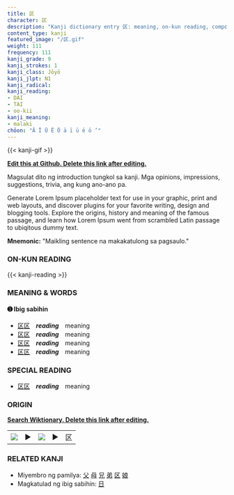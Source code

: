 ```yaml
---
title: 区
character: 区
description: "Kanji dictionary entry 区: meaning, on-kun reading, compounds, origin, related kanji"
content_type: kanji
featured_image: "/区.gif"
weight: 111
frequency: 111
kanji_grade: 9
kanji_strokes: 1
kanji_class: Jōyō
kanji_jlpt: N1
kanji_radical: 
kanji_reading: 
- DAI
- TAI
- oo-kii
kanji_meaning:
- malaki
chōon: "Ā Ī Ū Ē Ō ā ī ū ē ō ’"
---
```

[//]: # (Don't edit the line below. Kanji animated GIF code is automatically generated.)
{{< kanji-gif >}}

[//]: # (Edit below this line.)

**[Edit this at Github. Delete this link after editing.](https://github.com/tim0g/tim/tree/main/content/kanji/区/index.md)**

Magsulat dito ng introduction tungkol sa kanji. Mga opinions, impressions, suggestions, trivia, ang kung ano-ano pa.

Generate Lorem Ipsum placeholder text for use in your graphic, print and web layouts, and discover plugins for your favorite writing, design and blogging tools. Explore the origins, history and meaning of the famous passage, and learn how Lorem Ipsum went from scrambled Latin passage to ubiqitous dummy text.
 
**Mnemonic:** "Maikling sentence na makakatulong sa pagsaulo."

### ON-KUN READING

[//]: # (Don't edit the line below. ON-KUN READING code is automatically generated.)
{{< kanji-reading >}}

### MEANING & WORDS

#### ➊ **Ibig sabihin**
  - [区](../区)[区](../区)　***reading***　meaning
  - [区](../区)[区](../区)　***reading***　meaning
  - [区](../区)[区](../区)　***reading***　meaning
  - [区](../区)[区](../区)　***reading***　meaning

### SPECIAL READING
  - [区](../区)[区](../区)　***reading***　meaning

### ORIGIN

**[Search Wiktionary. Delete this link after editing.](https://wiktionary.org/wiki/区)**
<table class="kanji-table"><tr><td>
<img src="60px-区-bronze.svg.png">
</td><td>▶</td><td>
<img src="60px-区-oracle.svg.png">
</td><td>▶</td>
<td class="kanji-origin">区</td>
</tr></table>

### RELATED KANJI
- Miyembro ng pamilya: [父](../父) [母](../母) [兄](../兄) [弟](../弟) [区](../区) [娘](../娘)
- Magkatulad ng ibig sabihin: [日](../日)
